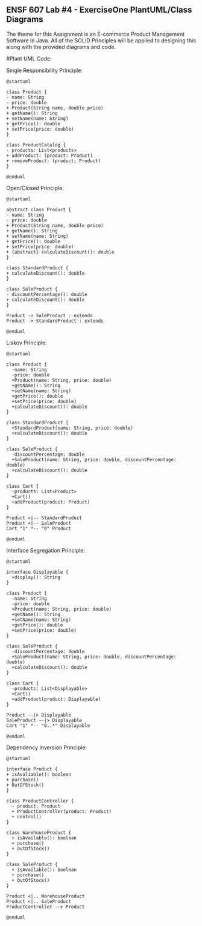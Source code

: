 ## ENSF 607 Lab #4 - ExerciseOne PlantUML/Class Diagrams

The theme for this Assignment is an E-commerce Product Management Software in Java. All of the SOLID Principles will be applied to designing this 
along with the provided diagrams and code.

#Plant UML Code:

Single Responsibility Principle:

	@startuml
	
	class Product {
	- name: String
	- price: double
	+ Product(String name, double price)
	+ getName(): String
	+ setName(name: String)
	+ getPrice(): double
	+ setPrice(price: double)
	}
	
	class ProductCatalog {
	- products: List<products>
	+ addProduct: (product: Product)
	+ removeProduct: (product; Product)
	}
	
	@enduml
	
Open/Closed Principle:

	@startuml
	
	abstract class Product {
	- name: String
	- price: double
	+ Product(String name, double price)
	+ getName(): String
	+ setName(name: String)
	+ getPrice(): double
	+ setPrice(price: double)
	+ {abstract} calculateDiscount(): double
	}
	
	class StandardProduct {
	+ calculateDiscount(): double
	}
	
	class SaleProduct {
	- discountPercentage(): double
	+ calculateDiscount(): double
	}
	
	Product -> SaleProduct : extends
	Product -> StandardProduct : extends
	
	@enduml
	
Liskov Principle:

	@startuml
	
	class Product {
	  -name: String
	  -price: double
	  +Product(name: String, price: double)
	  +getName(): String
	  +setName(name: String)
	  +getPrice(): double
	  +setPrice(price: double)
	  +calculateDiscount(): double
	}
	
	class StandardProduct {
	  +StandardProduct(name: String, price: double)
	  +calculateDiscount(): double
	}
	
	class SaleProduct {
	  -discountPercentage: double
	  +SaleProduct(name: String, price: double, discountPercentage: double)
	  +calculateDiscount(): double
	}
	
	class Cart {
	  -products: List<Product>
	  +Cart()
	  +addProduct(product: Product)
	}
	
	Product <|-- StandardProduct
	Product <|-- SaleProduct
	Cart "1" *-- "0" Product
	
	@enduml
	
Interface Segregation Principle: 

	@startuml
	
	interface Displayable {
	  +display(): String
	}
	
	class Product {
	  -name: String
	  -price: double
	  +Product(name: String, price: double)
	  +getName(): String
	  +setName(name: String)
	  +getPrice(): double
	  +setPrice(price: double)
	}
	
	class SaleProduct {
	  -discountPercentage: double
	  +SaleProduct(name: String, price: double, discountPercentage: double)
	  +calculateDiscount(): double
	}
	
	class Cart {
	  -products: List<Displayable>
	  +Cart()
	  +addProduct(product: Displayable)
	}
	
	Product --|> Displayable
	SaleProduct --|> Displayable
	Cart "1" *-- "0..*" Displayable
	
	@enduml

Dependency Inversion Principle:

	@startuml
	
	interface Product {
	+ isAvaliable(): boolean
	+ purchase()
	+ OutOfStock()
	}
	
	class ProductController {
	  - product: Product
	  + ProductController(product: Product)
	  + control()
	}
	
	class WarehouseProduct {
	  + isAvailable(): boolean
	  + purchase()
	  + OutOfStock()
	}
	
	class SaleProduct {
	  + isAvailable(): boolean
	  + purchase()
	  + OutOfStock()
	}
	
	Product <|.. WarehouseProduct
	Product <|.. SaleProduct
	ProductController --> Product
	
	@enduml
